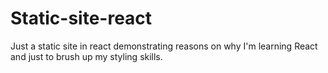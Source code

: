 # Static-site-react
Just a static site in react demonstrating reasons on why I'm learning React and just to brush up my styling skills.
